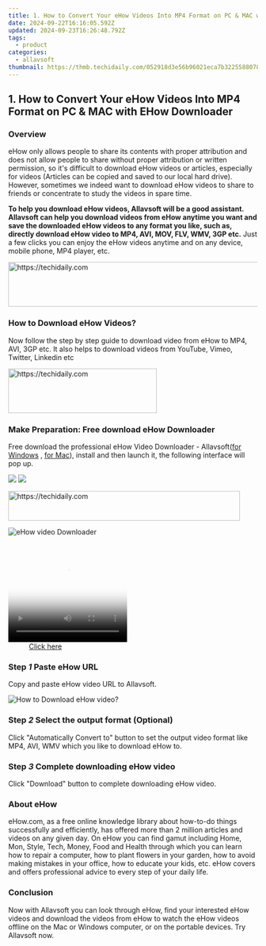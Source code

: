 ```yaml
---
title: 1. How to Convert Your eHow Videos Into MP4 Format on PC & MAC with EHow Downloader
date: 2024-09-22T16:16:05.592Z
updated: 2024-09-23T16:26:48.792Z
tags:
  - product
categories:
  - allavsoft
thumbnail: https://thmb.techidaily.com/052918d3e56b96021eca7b3225588078d8b2ee409e0b799bdcb8f9f006f59b01.jpg
---
```


## 1. How to Convert Your eHow Videos Into MP4 Format on PC & MAC with EHow Downloader

### Overview

eHow only allows people to share its contents with proper attribution and does not allow people to share without proper attribution or written permission, so it's difficult to download eHow videos or articles, especially for videos (Articles can be copied and saved to our local hard drive). However, sometimes we indeed want to download eHow videos to share to friends or concentrate to study the videos in spare time.

**To help you download eHow videos, Allavsoft will be a good assistant. Allavsoft can help you download videos from eHow anytime you want and save the downloaded eHow videos to any format you like, such as, directly download eHow video to MP4, AVI, MOV, FLV, WMV, 3GP etc.** Just a few clicks you can enjoy the eHow videos anytime and on any device, mobile phone, MP4 player, etc.

<!-- affiliate ads begin -->
<a href="https://appsumo.8odi.net/c/5597632/2049388/7443" target="_top" id="2049388">
  <img src="//a.impactradius-go.com/display-ad/7443-2049388" border="0" alt="https://techidaily.com" width="728" height="90"/>
</a>
<img height="0" width="0" src="https://appsumo.8odi.net/i/5597632/2049388/7443" style="position:absolute;visibility:hidden;" border="0" />
<!-- affiliate ads end -->

### How to Download eHow Videos?

Now follow the step by step guide to download video from eHow to MP4, AVI, 3GP etc. It also helps to download videos from YouTube, Vimeo, Twitter, Linkedin etc

<!-- affiliate ads begin -->
<a href="https://aligracehair.sjv.io/c/5597632/1997657/19272" target="_top" id="1997657">
  <img src="//a.impactradius-go.com/display-ad/19272-1997657" border="0" alt="https://techidaily.com" width="300" height="90"/>
</a>
<img height="0" width="0" src="https://aligracehair.sjv.io/i/5597632/1997657/19272" style="position:absolute;visibility:hidden;" border="0" />
<!-- affiliate ads end -->

### Make Preparation: Free download eHow Downloader

Free download the professional eHow Video Downloader - Allavsoft([for Windows](https://tools.techidaily.com/allavsoft/products/) , [for Mac](https://tools.techidaily.com/allavsoft/products/)), install and then launch it, the following interface will pop up.

[![](https://www.allavsoft.com/how-to/../images/how-to/free-download-win.jpg)](https://tools.techidaily.com/allavsoft/products/) [![](https://www.allavsoft.com/how-to/../images/how-to/free-download-mac.jpg)](https://tools.techidaily.com/allavsoft/products/)

<!-- affiliate ads begin -->
<a href="https://aligracehair.sjv.io/c/5597632/2135360/19272" target="_top" id="2135360">
  <img src="//a.impactradius-go.com/display-ad/19272-2135360" border="0" alt="https://techidaily.com" width="468" height="60"/>
</a>
<img height="0" width="0" src="https://aligracehair.sjv.io/i/5597632/2135360/19272" style="position:absolute;visibility:hidden;" border="0" />
<!-- affiliate ads end -->

![eHow video Downloader](https://www.allavsoft.com/how-to/../images/allavsoft/screen-shot-600.jpg)

<!-- affiliate ads begin -->
<span id="1912746">
					<video width="240" height="200" style="cursor:pointer"
           poster="//a.impactradius-go.com/display-clicktoplayimage/1912746.png"
           onclick="if(!this.playClicked){this.play();this.setAttribute('controls',true);this.playClicked=true;}">
	   <source src="//a.impactradius-go.com/display-ad/20231-1912746">
	   <img src="//a.impactradius-go.com/display-clicktoplayimage/1912746.png" style="border: none; height: 100%; width: 100%; object-fit: contain">
	</video>
	<div style="width:150px;text-align:center"><a href="javascript:window.open(decodeURIComponent('https%3A%2F%2Fmindmanager.sjv.io%2Fc%2F5597632%2F1912746%2F20231'), '_blank');void(0);">Click here</a></div>
</span>
<img height="0" width="0" src="https://imp.pxf.io/i/5597632/1912746/20231" style="position:absolute;visibility:hidden;" border="0" />
<!-- affiliate ads end -->

### Step _1_ Paste eHow URL

Copy and paste eHow video URL to Allavsoft.

![How to Download eHow video?](https://www.allavsoft.com/how-to/../images/how-to/download-ehow-videos/download-ehow-video.jpg)

### Step _2_ Select the output format (Optional)

Click "Automatically Convert to" button to set the output video format like MP4, AVI, WMV which you like to download eHow to.

### Step _3_ Complete downloading eHow video

Click "Download" button to complete downloading eHow video.

### About eHow

eHow.com, as a free online knowledge library about how-to-do things successfully and efficiently, has offered more than 2 million articles and videos on any given day. On eHow you can find gamut including Home, Mon, Style, Tech, Money, Food and Health through which you can learn how to repair a computer, how to plant flowers in your garden, how to avoid making mistakes in your office, how to educate your kids, etc. eHow covers and offers professional advice to every step of your daily life.

### Conclusion

Now with Allavsoft you can look through eHow, find your interested eHow videos and download the videos from eHow to watch the eHow videos offline on the Mac or Windows computer, or on the portable devices. Try Allavsoft now.

<ins class="adsbygoogle"
     style="display:block"
     data-ad-format="autorelaxed"
     data-ad-client="ca-pub-7571918770474297"
     data-ad-slot="1223367746"></ins>

<ins class="adsbygoogle"
     style="display:block"
     data-ad-client="ca-pub-7571918770474297"
     data-ad-slot="8358498916"
     data-ad-format="auto"
     data-full-width-responsive="true"></ins>



